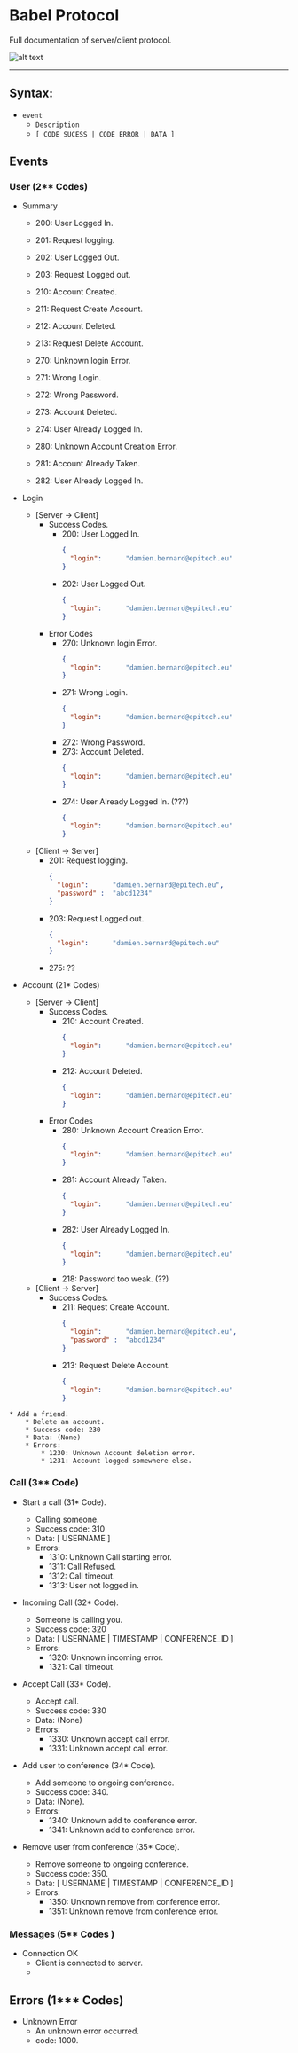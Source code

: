 # Babel Protocol
Full documentation of server/client protocol.


   ![alt text][logo]

   [logo]: ./UML.png "UML diagram image in Doc Folder"


---
## Syntax:
* `event`
    * `Description`
    * `[ CODE SUCESS | CODE ERROR | DATA ]`

## Events


### User (2** Codes)
* Summary
    * 200: User Logged In.
    * 201: Request logging.
    * 202: User Logged Out.
    * 203: Request Logged out.
    * 210: Account Created.
    * 211: Request Create Account.
    * 212: Account Deleted.
    * 213: Request Delete Account.
    
    * 270: Unknown login Error.
    * 271: Wrong Login.
    * 272: Wrong Password.
    * 273: Account Deleted.
    * 274: User Already Logged In.
    * 280: Unknown Account Creation Error.
    * 281: Account Already Taken.
    * 282: User Already Logged In.
    

* Login
    * [Server -> Client]
        * Success Codes.
            * 200: User Logged In.
                ```json
                {
                  "login":      "damien.bernard@epitech.eu"
                } 
                ```
            * 202: User Logged Out.
                ```json
                {
                  "login":      "damien.bernard@epitech.eu"
                } 
                ```
        * Error Codes    
            * 270: Unknown login Error.
                ```json
                {
                  "login":      "damien.bernard@epitech.eu"
                } 
                ```
            * 271: Wrong Login.
                ```json
                {
                  "login":      "damien.bernard@epitech.eu"
                } 
                ```
            * 272: Wrong Password.
            * 273: Account Deleted.
                ```json
                {
                  "login":      "damien.bernard@epitech.eu"
                } 
                ```
            * 274: User Already Logged In. (???)
                ```json
                {
                  "login":      "damien.bernard@epitech.eu"
                } 
                ```
    * [Client -> Server]
        * 201: Request logging.
            ```json
            {
              "login":      "damien.bernard@epitech.eu",
              "password" :  "abcd1234"
            }
            ```
        * 203: Request Logged out.
            ```json
            {
              "login":      "damien.bernard@epitech.eu"
            } 
            ```
        * 275: ??

* Account (21* Codes)
    * [Server -> Client]
        * Success Codes.
            * 210: Account Created.
                ```json
                {
                  "login":      "damien.bernard@epitech.eu"
                } 
                ```
            * 212: Account Deleted.
                ```json
                {
                  "login":      "damien.bernard@epitech.eu"
                } 
                ```
        * Error Codes
            * 280: Unknown Account Creation Error.
                ```json
                {
                  "login":      "damien.bernard@epitech.eu"
                } 
                ```
            * 281: Account Already Taken.
                ```json
                {
                  "login":      "damien.bernard@epitech.eu"
                } 
                ```
            * 282: User Already Logged In.
                ```json
                {
                  "login":      "damien.bernard@epitech.eu"
                } 
                ```
            * 218: Password too weak. (??)
    * [Client -> Server]
        * Success Codes.
            * 211: Request Create Account.
                ```json
                {
                  "login":      "damien.bernard@epitech.eu",
                  "password" :  "abcd1234"
                } 
                ```
            * 213: Request Delete Account.
                ```json
                {
                  "login":      "damien.bernard@epitech.eu"
                } 
                ```
        

```
* Add a friend.
    * Delete an account.
    * Success code: 230
    * Data: (None)
    * Errors:
        * 1230: Unknown Account deletion error.
        * 1231: Account logged somewhere else.
```

### Call (3** Code)

* Start a call (31* Code).
    * Calling someone.
    * Success code: 310
    * Data:  [ USERNAME ]
    * Errors:
        * 1310: Unknown Call starting error.
        * 1311: Call Refused.
        * 1312: Call timeout.
        * 1313: User not logged in.


* Incoming Call (32* Code).
    * Someone is calling you.
    * Success code: 320
    * Data: [ USERNAME | TIMESTAMP | CONFERENCE_ID ]
    * Errors:
        * 1320: Unknown incoming error.
        * 1321: Call timeout.


* Accept Call (33* Code).
    * Accept call.
    * Success code: 330
    * Data: (None)
    * Errors:
        * 1330: Unknown accept call error.
        * 1331: Unknown accept call error.


* Add user to conference (34* Code).
    * Add someone to ongoing conference.
    * Success code: 340.
    * Data: (None).
    * Errors:
        * 1340: Unknown add to conference error.
        * 1341: Unknown add to conference error.


* Remove user from conference (35* Code).
    * Remove someone to ongoing conference.
    * Success code: 350.
    * Data: [ USERNAME | TIMESTAMP | CONFERENCE_ID ]
    * Errors:
        * 1350: Unknown remove from conference error.
        * 1351: Unknown remove from conference error.


### Messages (5** Codes )

* Connection OK
    * Client is connected to server.
    * 



## Errors (1*** Codes)

* Unknown Error
    * An unknown error occurred.
    * code: 1000.
